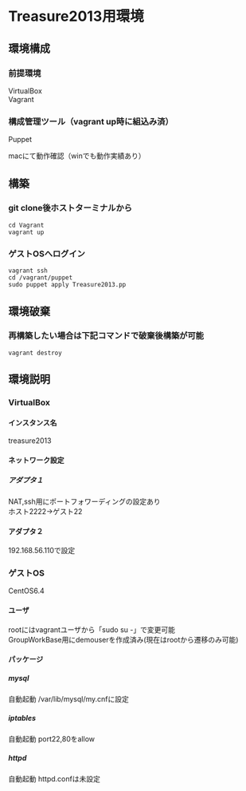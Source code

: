 Treasure2013用環境
===================================

## 環境構成
### 前提環境
VirtualBox  
Vagrant  
### 構成管理ツール（vagrant up時に組込み済）
Puppet

macにて動作確認（winでも動作実績あり）

## 構築
### git clone後ホストターミナルから
    cd Vagrant   
    vagrant up  
### ゲストOSへログイン
    vagrant ssh  
    cd /vagrant/puppet  
    sudo puppet apply Treasure2013.pp  


## 環境破棄
### 再構築したい場合は下記コマンドで破棄後構築が可能
    vagrant destroy  

## 環境説明
### VirtualBox
#### インスタンス名
treasure2013  
#### ネットワーク設定
##### アダプタ１
NAT,ssh用にポートフォワーディングの設定あり  
ホスト2222->ゲスト22
#### アダプタ２
192.168.56.110で設定
### ゲストOS
CentOS6.4
#### ユーザ
rootにはvagrantユーザから「sudo su -」で変更可能  
GroupWorkBase用にdemouserを作成済み(現在はrootから遷移のみ可能)
#### パッケージ   
##### mysql
自動起動
/var/lib/mysql/my.cnfに設定  
##### iptables
自動起動
port22,80をallow
##### httpd
自動起動
httpd.confは未設定

